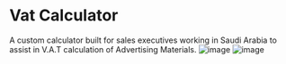# Vat Calculator
A custom calculator built for sales executives working in Saudi Arabia to assist in V.A.T calculation of Advertising Materials.
![image](https://github.com/afieif/VatCalculator/assets/60255809/109f1d87-7605-4e76-ac45-18ca335adda0)
![image](https://github.com/afieif/VatCalculator/assets/60255809/1135034d-1b9a-4eff-9997-c2ce32df2e27)
